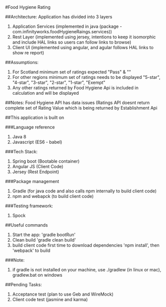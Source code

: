#Food Hygiene Rating

##Architecture:
Application has divided into 3 layers
1. Application Services (implemented in java (package - com.infinityworks.foodHygieneRaings.services))
2. Rest Layer (implemented using jersey, intentions to keep it isomorphic and include HAL links so users can follow links to browse)
3. Client UI (implemented using angular, and agular follows HAL links to show re report)

##Assumptions:
1. For Scotland minimum set of ratings expected "Pass" & ""
2. For other regions minimum set of ratings needs to be displayed "5-star", "4-star", "3-star", "2-star", "1-star", "Exempt"
3. Any other ratings returned by Food Hygiene Api is included in calculation and will be displayed


##Notes:
Food Hygiene API has data issues (Ratings API doesnt return complete set of Rating Value which is being returned by Establishment Api


##This application is built on 

###Language reference
1. Java 8
2. Javascript (ES6 - babel)

###Tech Stack:
1. Spring boot (Bootable container)
2. Angular JS (Client Code)
3. Jersey (Rest Endpoint)

###Package management
1. Gradle (for java code and also calls npm internally to build client code)
2. npm and webapck (to build client code)

###Testing framework:
1. Spock


##Useful commands

1. Start the app: 'gradle bootRun'
2. Clean build 'gradle clean build'
3. build client code first time to download dependencies 'npm install', then 'webpack' to build

###Note:
1. if gradle is not installed on your machine, use ./gradlew (in linux or mac), gradlew.bat on windows


##Pending Tasks:
1. Acceptance test (plan to use Geb and WireMock)
2. Client code test (jasmine and karma)
